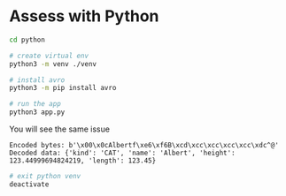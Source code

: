 # Assess with Python

```sh
cd python

# create virtual env
python3 -m venv ./venv

# install avro
python3 -m pip install avro

# run the app
python3 app.py
```

You will see the same issue

```
Encoded bytes: b'\x00\x0cAlbertf\xe6\xf6B\xcd\xcc\xcc\xcc\xcc\xdc^@'
Decoded data: {'kind': 'CAT', 'name': 'Albert', 'height': 123.44999694824219, 'length': 123.45}
```

```sh
# exit python venv
deactivate
```